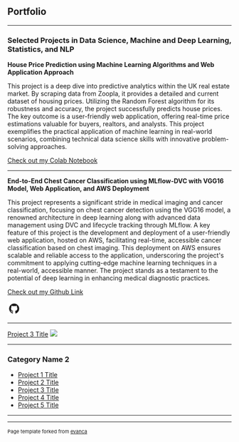 ## Portfolio

---

### Selected Projects in Data Science, Machine and Deep Learning, Statistics, and NLP

**House Price Prediction using Machine Learning Algorithms and Web Application Approach**

This project is a deep dive into predictive analytics within the UK real estate market. By scraping data from Zoopla, it provides a detailed and current dataset of housing prices. Utilizing the Random Forest algorithm for its robustness and accuracy, the project successfully predicts house prices. The key outcome is a user-friendly web application, offering real-time price estimations valuable for buyers, realtors, and analysts. This project exemplifies the practical application of machine learning in real-world scenarios, combining technical data science skills with innovative problem-solving approaches.

[Check out my Colab Notebook](https://colab.research.google.com/drive/11CPcTIhV490sT0S_GOrAm7-ckDPQinQW?usp=sharing)


---

**End-to-End Chest Cancer Classification using MLflow-DVC with VGG16 Model, Web Application, and AWS Deployment**

This project represents a significant stride in medical imaging and cancer classification, focusing on chest cancer detection using the VGG16 model, a renowned architecture in deep learning along with advanced data management using DVC and lifecycle tracking through MLflow. A key feature of this project is the development and deployment of a user-friendly web application, hosted on AWS, facilitating real-time, accessible cancer classification based on chest imaging. This deployment on AWS ensures scalable and reliable access to the application, underscoring the project's commitment to applying cutting-edge machine learning techniques in a real-world, accessible manner. The project stands as a testament to the potential of deep learning in enhancing medical diagnostic practices.

[Check out my Github Link](https://github.com/Maryam-1/End-to-End-Chest-Cancer-Classification-using-MLflow-DVC)

<a href="https://github.com/Maryam-1/End-to-End-Chest-Cancer-Classification-using-MLflow-DVC">
    <img src="images/GitHub-Mark-ea2971cee799.png" alt="GitHub" width="30" height="30"/>
</a>




---
[Project 3 Title](http://example.com/)
<img src="images/dummy_thumbnail.jpg?raw=true"/>

---

### Category Name 2

- [Project 1 Title](http://example.com/)
- [Project 2 Title](http://example.com/)
- [Project 3 Title](http://example.com/)
- [Project 4 Title](http://example.com/)
- [Project 5 Title](http://example.com/)

---




---
<p style="font-size:11px">Page template forked from <a href="https://github.com/evanca/quick-portfolio">evanca</a></p>
<!-- Remove above link if you don't want to attibute -->
